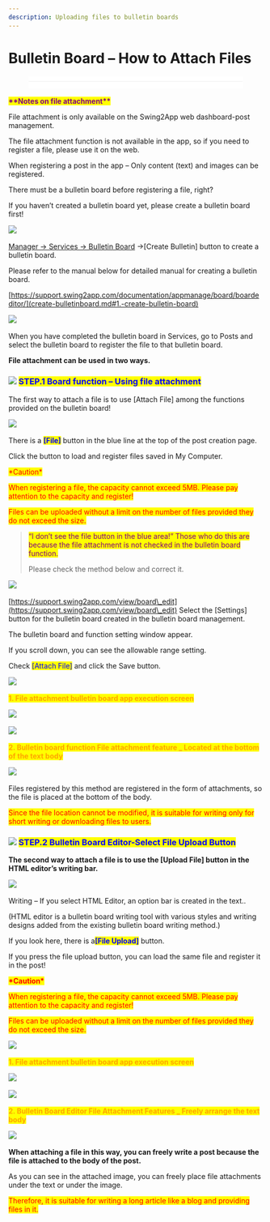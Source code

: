 ```yaml
---
description: Uploading files to bulletin boards
---
```


# Bulletin Board – How to Attach Files

<figure><img src="../../../.gitbook/assets/구분선 (1) (1).PNG" alt=""><figcaption></figcaption></figure>

<mark style="color:purple;">**\*\*Notes on file attachment\*\***</mark>

File attachment is only available on the Swing2App web dashboard-post management.

The file attachment function is not available in the app, so if you need to register a file, please use it on the web.

When registering a post in the app – Only content (text) and images can be registered.



There must be a bulletin board before registering a file, right?

If you haven’t created a bulletin board yet, please create a bulletin board first!

![](https://support.swing2app.com/wp-content/uploads/2021/03/Group-2624.png)

[Manager → Services → Bulletin Board](https://www.swing2app.com/auth/login?\&redirectUrl=%2Fview%2Fboard\_edit) →\[Create Bulletin] button to create a bulletin board.

Please refer to the manual below for detailed manual for creating a bulletin board.

[https://support.swing2app.com/documentation/appmanage/board/boardeditor/](create-bulletinboard.md#1.-create-bulletin-board)



![](https://support.swing2app.com/wp-content/uploads/2021/03/Group-2625.png)

When you have completed the bulletin board in Services, go to Posts and select the bulletin board to register the file to that bulletin board.&#x20;



**File attachment can be used in two ways.**

### ![](https://wp.swing2app.co.kr/wp-content/uploads/2020/04/%EB%8B%A8%EB%9D%BD1-1.png) <mark style="color:blue;">**STEP.1 Board function – Using file attachment**</mark> &#x20;

The first way to attach a file is to use \[Attach File] among the functions provided on the bulletin board!&#x20;

![](https://support.swing2app.com/wp-content/uploads/2021/03/Group-2628.png)

There is a <mark style="color:blue;">**\[File]**</mark> button in the blue line at the top of the post creation page.

Click the button to load and register files saved in My Computer.

<mark style="color:red;">\*Caution\*</mark>

<mark style="color:red;">When registering a file, the capacity cannot exceed 5MB. Please pay attention to the capacity and register!</mark>

<mark style="color:red;">Files can be uploaded without a limit on the number of files provided they do not exceed the size.</mark>&#x20;



> <mark style="color:purple;">“I don’t see the file button in the blue area!” Those who do this are because the file attachment is not checked in the bulletin board function.</mark>
>
> Please check the method below and correct it.

![](https://support.swing2app.com/wp-content/uploads/2021/03/Group-2626.png)

[https://support.swing2app.com/view/board\_edit](https://support.swing2app.com/view/board\_edit) Select the \[Settings] button for the bulletin board created in the bulletin board management.

The bulletin board and function setting window appear.

If you scroll down, you can see the allowable range setting.

Check <mark style="color:blue;">\[Attach File]</mark> and click the Save button.

![](https://wp.swing2app.co.kr/wp-content/uploads/2018/09/%EC%BA%A1%EC%B2%98-3.png)

<mark style="color:orange;">**1. File attachment bulletin board app execution screen**</mark>

![](https://support.swing2app.com/wp-content/uploads/2021/03/%EA%B8%80%EB%A1%9C%EB%B2%8C-%ED%8C%8C%EC%9D%BC3.png)

![](https://support.swing2app.com/wp-content/uploads/2021/03/%EB%85%B9%ED%99%94\_2021\_03\_11\_17\_37\_31\_808.gif)

<mark style="color:orange;">**2. Bulletin board function File attachment feature \_ Located at the bottom of the text body**</mark>

![](https://support.swing2app.com/wp-content/uploads/2021/03/%EA%B8%80%EB%A1%9C%EB%B2%8C-%ED%8C%8C%EC%9D%BC4.png)

Files registered by this method are registered in the form of attachments, so the file is placed at the bottom of the body.

<mark style="color:red;">Since the file location cannot be modified, it is suitable for writing only for short writing or downloading files to users.</mark>&#x20;



### ![](https://wp.swing2app.co.kr/wp-content/uploads/2020/04/%EB%8B%A8%EB%9D%BD1-1.png) <mark style="color:blue;">**STEP.2 Bulletin Board Editor-Select File Upload Button**</mark>

**The second way to attach a file is to use the \[Upload File] button in the HTML editor’s writing bar.**

![](https://support.swing2app.com/wp-content/uploads/2021/03/Group-2631.png)

Writing – If you select HTML Editor, an option bar is created in the text..

(HTML editor is a bulletin board writing tool with various styles and writing designs added from the existing bulletin board writing method.)

If you look here, there is a<mark style="color:blue;">**\[File Upload]**</mark> button.

If you press the file upload button, you can load the same file and register it in the post!

<mark style="color:red;">**\*Caution\***</mark>

<mark style="color:red;">When registering a file, the capacity cannot exceed 5MB. Please pay attention to the capacity and register!</mark>

<mark style="color:red;">Files can be uploaded without a limit on the number of files provided they do not exceed the size.</mark>&#x20;

![](https://wp.swing2app.co.kr/wp-content/uploads/2018/09/%EC%BA%A1%EC%B2%98-3.png)

<mark style="color:orange;">**1. File attachment bulletin board app execution screen**</mark>

![](https://support.swing2app.com/wp-content/uploads/2021/03/%EA%B8%80%EB%A1%9C%EB%B2%8C-%ED%8C%8C%EC%9D%BC1.png)

![](https://support.swing2app.com/wp-content/uploads/2021/03/%EB%85%B9%ED%99%94\_2021\_03\_11\_17\_34\_46\_308.gif)

<mark style="color:orange;">**2. Bulletin Board Editor File Attachment Features \_ Freely arrange the text body**</mark>

![](https://support.swing2app.com/wp-content/uploads/2021/03/%EA%B8%80%EB%A1%9C%EB%B2%8C-%ED%8C%8C%EC%9D%BC2.png)

**When attaching a file in this way, you can freely write a post because the file is attached to the body of the post.**

As you can see in the attached image, you can freely place file attachments under the text or under the image.

<mark style="color:red;">Therefore, it is suitable for writing a long article like a blog and providing files in it.</mark>&#x20;
